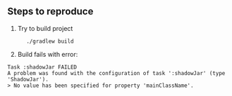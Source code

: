 ## Steps to reproduce

1. Try to build project
```shell script
      ./gradlew build
```
2. Build fails with error:
```
Task :shadowJar FAILED
A problem was found with the configuration of task ':shadowJar' (type 'ShadowJar').
> No value has been specified for property 'mainClassName'.
``` 

